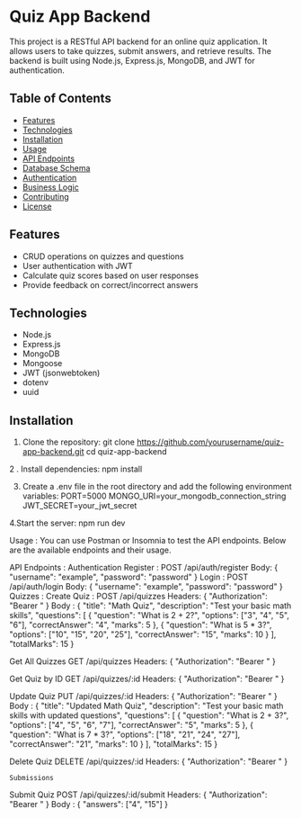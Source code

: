# Quiz App Backend

This project is a RESTful API backend for an online quiz application. It allows users to take quizzes, submit answers, and retrieve results. The backend is built using Node.js, Express.js, MongoDB, and JWT for authentication.

## Table of Contents

- [Features](#features)
- [Technologies](#technologies)
- [Installation](#installation)
- [Usage](#usage)
- [API Endpoints](#api-endpoints)
- [Database Schema](#database-schema)
- [Authentication](#authentication)
- [Business Logic](#business-logic)
- [Contributing](#contributing)
- [License](#license)

## Features

- CRUD operations on quizzes and questions
- User authentication with JWT
- Calculate quiz scores based on user responses
- Provide feedback on correct/incorrect answers

## Technologies

- Node.js
- Express.js
- MongoDB
- Mongoose
- JWT (jsonwebtoken)
- dotenv
- uuid

## Installation
1. Clone the repository:
   git clone https://github.com/yourusername/quiz-app-backend.git
   cd quiz-app-backend
   
2 . Install dependencies:
     npm install
     
3. Create a .env file in the root directory and add the following environment variables:
    PORT=5000
    MONGO_URI=your_mongodb_connection_string
    JWT_SECRET=your_jwt_secret
   
4.Start the server:
   npm run dev

Usage : 
You can use Postman or Insomnia to test the API endpoints. Below are the available endpoints and their usage.

API Endpoints  : 
Authentication
      Register : 
          POST /api/auth/register
          Body: { "username": "example", "password": "password" }
      Login : 
         POST /api/auth/login
         Body: { "username": "example", "password": "password" }
  Quizzes : 
  Create Quiz :
       POST /api/quizzes
       Headers: { "Authorization": "Bearer <token>" }
       Body :
       {
  "title": "Math Quiz",
  "description": "Test your basic math skills",
  "questions": [
    {
      "question": "What is 2 + 2?",
      "options": ["3", "4", "5", "6"],
      "correctAnswer": "4",
      "marks": 5
    },
    {
      "question": "What is 5 * 3?",
      "options": ["10", "15", "20", "25"],
      "correctAnswer": "15",
      "marks": 10
    }
  ],
  "totalMarks": 15
}

Get All Quizzes
       GET /api/quizzes
      Headers: { "Authorization": "Bearer <token>" }
      
Get Quiz by ID 
       GET /api/quizzes/:id
       Headers: { "Authorization": "Bearer <token>" }

Update Quiz
       PUT /api/quizzes/:id
       Headers: { "Authorization": "Bearer <token>" }
       Body :
       {
  "title": "Updated Math Quiz",
  "description": "Test your basic math skills with updated questions",
  "questions": [
    {
      "question": "What is 2 + 3?",
      "options": ["4", "5", "6", "7"],
      "correctAnswer": "5",
      "marks": 5
    },
    {
      "question": "What is 7 * 3?",
      "options": ["18", "21", "24", "27"],
      "correctAnswer": "21",
      "marks": 10
    }
  ],
  "totalMarks": 15
}

Delete Quiz 
    DELETE /api/quizzes/:id
    Headers: { "Authorization": "Bearer <token>" }


    Submissions
Submit Quiz
   POST /api/quizzes/:id/submit
   Headers: { "Authorization": "Bearer <token>" }
Body : 
{
  "answers": ["4", "15"]
}

